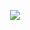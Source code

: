 <p align="center">
  <img src="https://github.com/gedge-platform/docs/blob/master/conference/2nd/images/2nd_conference.jpg">
</p>